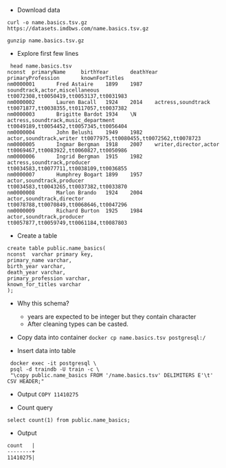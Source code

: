 - Download data 
``` 
curl -o name.basics.tsv.gz  https://datasets.imdbws.com/name.basics.tsv.gz 

gunzip name.basics.tsv.gz
``` 

- Explore first few lines
```
 head name.basics.tsv
nconst  primaryName     birthYear       deathYear       primaryProfession       knownForTitles
nm0000001       Fred Astaire    1899    1987    soundtrack,actor,miscellaneous  tt0072308,tt0050419,tt0053137,tt0031983
nm0000002       Lauren Bacall   1924    2014    actress,soundtrack      tt0071877,tt0038355,tt0117057,tt0037382
nm0000003       Brigitte Bardot 1934    \N      actress,soundtrack,music_department     tt0049189,tt0054452,tt0057345,tt0056404
nm0000004       John Belushi    1949    1982    actor,soundtrack,writer tt0077975,tt0080455,tt0072562,tt0078723
nm0000005       Ingmar Bergman  1918    2007    writer,director,actor   tt0069467,tt0083922,tt0060827,tt0050986
nm0000006       Ingrid Bergman  1915    1982    actress,soundtrack,producer     tt0034583,tt0077711,tt0038109,tt0036855
nm0000007       Humphrey Bogart 1899    1957    actor,soundtrack,producer       tt0034583,tt0043265,tt0037382,tt0033870
nm0000008       Marlon Brando   1924    2004    actor,soundtrack,director       tt0078788,tt0070849,tt0068646,tt0047296
nm0000009       Richard Burton  1925    1984    actor,soundtrack,producer       tt0057877,tt0059749,tt0061184,tt0087803
```

- Create a table

```
create table public.name_basics(
nconst  varchar primary key,
primary_name varchar,       
birth_year varchar,
death_year varchar,
primary_profession varchar,
known_for_titles varchar
);
```

- Why this schema?
	- years are expected to be integer but they contain character
	- After cleaning types can be casted.

- Copy data into container
` docker cp name.basics.tsv postgresql:/ ` 

- Insert data into table 
```
 docker exec -it postgresql \
 psql -d traindb -U train -c \
 "\copy public.name_basics FROM '/name.basics.tsv' DELIMITERS E'\t' CSV HEADER;"
 ```
 - Output ` COPY 11410275 ` 
 
 - Count query
 ```
 select count(1) from public.name_basics; 
 ```
 
 - Output 
```
count   |
--------+
11410275|
```
 
